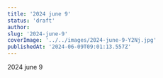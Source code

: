 ```yaml
---
title: '2024 june 9'
status: 'draft'
author:
slug: '2024-june-9'
coverImage: '../../images/2024-june-9-Y2Nj.jpg'
publishedAt: '2024-06-09T09:01:13.557Z'
---
```


2024 june 9